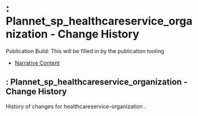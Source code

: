 # : Plannet\_sp\_healthcareservice\_organization - Change History

Publication Build: This will be filled in by the publication tooling

* [Narrative Content](SearchParameter-healthcareservice-organization.html)

## : Plannet\_sp\_healthcareservice\_organization - Change History

History of changes for healthcareservice-organization .